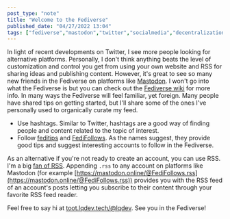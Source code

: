 ```yaml
---
post_type: "note" 
title: "Welcome to the Fediverse"
published_date: "04/27/2022 13:04"
tags: ["fediverse","mastodon","twitter","socialmedia","decentralization"]
---
```


In light of recent developments on Twitter, I see more people looking for alternative platforms. Personally, I don't think anything beats the level of customization and control you get from using your own website and RSS for sharing ideas and publishing content. However, it's great to see so many new friends in the Fediverse on platforms like [Mastodon](https://joinmastodon.org/). I won't go into what the Fediverse is but you can check out the [Fediverse wiki](https://joinfediverse.wiki/What_is_the_Fediverse%3F) for more info. In many ways the Fediverse will feel familiar, yet foreign. Many people have shared tips on getting started, but I'll share some of the ones I've personally used to organically curate my feed. 

- Use hashtags. Similar to Twitter, hashtags are a good way of finding people and content related to the topic of interest. 
- Follow [feditips](https://mstdn.social/@feditips) and [FediFollows](https://mastodon.online/@FediFollows). As the names suggest, they provide good tips and suggest interesting accounts to follow in the Fediverse. 

As an alternative if you're not ready to create an account, you can use RSS. I'm a big [fan of RSS](/posts/rediscovering-rss-user-freedom.html). Appending `.rss` to any account on platforms like Mastodon (for example [https://mastodon.online/@FediFollows.rss](https://mastodon.online/@FediFollows.rss)) provides you with the RSS feed of an account's posts letting you subscribe to their content through your favorite RSS feed reader.  

Feel free to say hi at [toot.lqdev.tech/@lqdev](https://toot.lqdev.tech/@lqdev). See you in the Fediverse! 